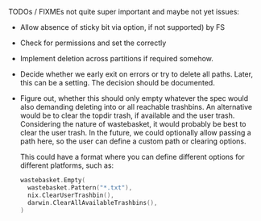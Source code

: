 TODOs / FIXMEs not quite super important and maybe not yet issues:

* Allow absence of sticky bit via option, if not supported) by FS
* Check for permissions and set the correctly
* Implement deletion across partitions if required somehow.
* Decide whether we early exit on errors or try to delete all paths. Later, this can be a setting. The decision should be documented.
* Figure out, whether this should only empty whatever the spec would also
  demanding deleting into or all reachable trashbins. An alternative would
  be to clear the topdir trash, if available and the user trash. Considering
  the nature of wastebasket, it would probably be best to clear the user
  trash. In the future, we could optionally allow passing a path here, so the
  user can define a custom path or clearing options.
  
  This could have a format where you can define different options for
  different platforms, such as:
  
  ```go
  wastebasket.Empty(
    wastebasket.Pattern("*.txt"),
    nix.ClearUserTrashbin(),
    darwin.ClearAllAvailableTrashbins(),
  )
  ```